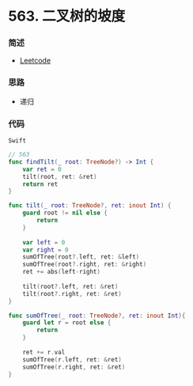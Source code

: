 # 563. 二叉树的坡度

### 简述

- [Leetcode](https://leetcode-cn.com/problems/binary-tree-tilt/)

### 思路

- 递归

### 代码

`Swift`

```swift
// 563
func findTilt(_ root: TreeNode?) -> Int {
    var ret = 0
    tilt(root, ret: &ret)
    return ret
}

func tilt(_ root: TreeNode?, ret: inout Int) {
    guard root != nil else {
        return
    }
    
    var left = 0
    var right = 0
    sumOfTree(root?.left, ret: &left)
    sumOfTree(root?.right, ret: &right)
    ret += abs(left-right)
    
    tilt(root?.left, ret: &ret)
    tilt(root?.right, ret: &ret)
}

func sumOfTree(_ root: TreeNode?, ret: inout Int){
    guard let r = root else {
        return
    }
    
    ret += r.val
    sumOfTree(r.left, ret: &ret)
    sumOfTree(r.right, ret: &ret)
}

```